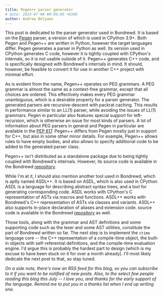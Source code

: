 ```yaml
---
title: Pegen++ parser generator
# date: 2023-07-## ##:00:00 +0300
author: Andrew Belyaev
---
```


This post is dedicated to the parser generator used in Bondrewd. It is
based on the [Pegen](https://github.com/we-like-parsers/pegen) parser, a
version of which is used in CPython 3.9+. Both Pegen and Pegen++ are written
in Python, however the target languages differ. Pegen generates a parser in
Python as well. Its version used in CPython generates C code, however it is
tightly coupled with CPython's internals, so it is not usable outside of it.
Pegen++ generates C++ code, and is specifically designed with Bondrewd's
internals in mind. It should, however, be feasible to convert it for use in
another C++ project with minimal effort.

As is evident from the name, Pegen++ operates on PEG grammars. A PEG grammar
is almost the same as a context-free grammar, except that all choices are
ordered. This effectively makes every PEG grammar unambiguous, which is a
desirable property for a parser generator. The generated parsers are
recursive-descent with packrat caching. This results in performance similar
to an LL(1) parser, while avoiding the issues of LL(1) grammars. Pegen in
particular also features special support for left-recursion, which is
otherwise an issue for most kinds of parsers. A lot of information about PEG
parsers in general and Pegen in particular are available in the
[PEP 617](https://peps.python.org/pep-0617/). Pegen++ differs from Pegen
mostly just in support for C++, but also in some other minor details. For
example, Pegen++ allows rules to have empty bodies, and also allows to specify
additional code to be added to the generated parser class.

Pegen++ isn't distributed as a standalone package due to being tightly coupled
with Bondrewd's internals. However, its source code is available in the Bondrewd
[repository](https://github.com/abel1502/bondrewd/tree/master/tools/pegen++).

While I'm at it, I should also mention another tool used in Bondrewd, which is
aptly named ASDL++. It is based on ASDL, which is also used in CPython. ASDL
is a language for describing abstract syntax trees, and a tool for generating
corresponding code. ASDL works with CPython's C representation of ASTs via
macros and functions. ASDL++ works with Bondrewd's C++ representation of ASTs
via classes and variants. ASDL++ also supports in-place declaration of aliases
and extension code. source code is available in the Bondrewd
[repository](https://github.com/abel1502/bondrewd/tree/master/tools/asdl++)
as well. 

Those tools, along with the grammar and AST definitions and some supporting
code such as the lexer and some AST utilities, constitute the part of Bondrewd
written so far. The next step is to implement the `ctime` language core --
the C++ representation of a compile-time object, the built-in objects with
self-referential definitions, and the compile-time evaluation engine. I'd
argue this is probably the hardest part to design (which is my excuse to have
been stuck on it for over a month already). I'll most likely dedicate the next
post to that, so stay tuned.

_On a side note, there's now an RSS feed for this blog, so you can subscribe to
it if you want to be notified of new posts. Also, to the select few people
reading this blog this July -- I love you, and thanks for the early support
of the language. Remind me to put you in a thanks list when I end up writing
one._
